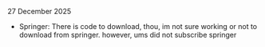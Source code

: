 27 December 2025
- Springer: There is code to download, thou, im not sure working or not
to download from springer. however, ums did not subscribe springer